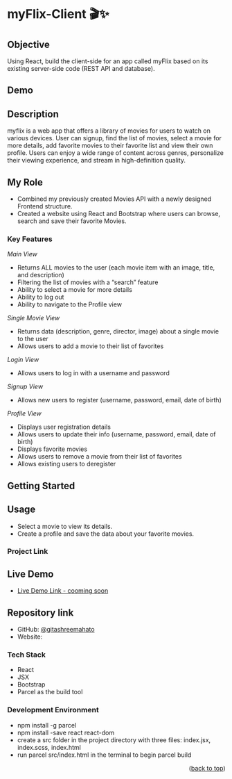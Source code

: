 # myFlix-Client 🎬✨

## Objective

Using React, build the client-side for an app called myFlix based on its
existing server-side code (REST API and database).

## Demo

## Description

myflix is a web app that offers a library of movies for users to watch on various devices. User can signup, find the list of movies, select a movie for more details, add favorite movies to their favorite list and view their own profile. Users can enjoy a wide range of content across genres, personalize their viewing experience, and stream in high-definition quality.

## My Role

- Combined my previously created Movies API with a newly designed Frontend structure.
- Created a website using React and Bootstrap where users can browse, search and save their favorite  Movies.

### Key Features

_Main View_

- Returns ALL movies to the user (each movie item with an image, title, and description)
- Filtering the list of movies with a “search” feature
- Ability to select a movie for more details
- Ability to log out
- Ability to navigate to the Profile view

_Single Movie View_

- Returns data (description, genre, director, image) about a single movie to the user
- Allows users to add a movie to their list of favorites

_Login View_

- Allows users to log in with a username and password

_Signup View_

- Allows new users to register (username, password, email, date of birth)

_Profile View_

- Displays user registration details
- Allows users to update their info (username, password, email, date of birth)
- Displays favorite movies
- Allows users to remove a movie from their list of favorites
- Allows existing users to deregister

## Getting Started

## Usage

- Select a movie to view its details.
- Create a profile and save the data about your favorite movies.

### Project Link

## Live Demo <a name="live-demo"></a>

- [Live Demo Link - cooming soon](https://)

 ## Repository link

- GitHub: [@gitashreemahato](https://github.com/GitashreeMahato/myFlix-client)
- Website: 

### Tech Stack

- React
- JSX
- Bootstrap
- Parcel as the build tool

### Development Environment

- npm install -g parcel
- npm install -save react react-dom
- create a src folder in the project directory with three files: index.jsx, index.scss, index.html
- run parcel src/index.html in the terminal to begin parcel build


<p align="right">(<a href="#readme-top">back to top</a>)</p>